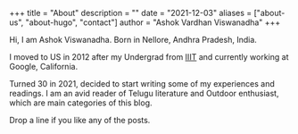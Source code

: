 +++
title = "About"
description = ""
date = "2021-12-03"
aliases = ["about-us", "about-hugo", "contact"]
author = "Ashok Vardhan Viswanadha"
+++

Hi, I am Ashok Viswanadha. Born in Nellore, Andhra Pradesh, India.

I moved to US in 2012 after my Undergrad from [IIIT](https://www.iiit.ac.in) and currently
working at Google, California.

Turned 30 in 2021, decided to start writing some of my experiences and readings.
I am an avid reader of Telugu literature and Outdoor enthusiast, which are
main categories of this blog.

Drop a line if you like any of the posts.
